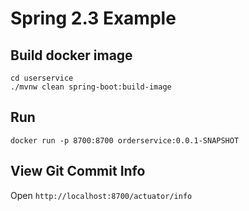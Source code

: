 # Spring 2.3 Example

## Build docker image

```
cd userservice
./mvnw clean spring-boot:build-image
```

## Run

```
docker run -p 8700:8700 orderservice:0.0.1-SNAPSHOT
```

## View Git Commit Info

Open `http://localhost:8700/actuator/info`

